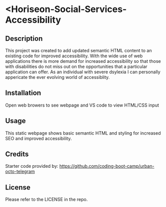 # <Horiseon-Social-Services-Accessibility
>
## Description

This project was created to add updated semantic HTML content to an existing code for improved accessibility. With the wide use of web applications there is more demand for increased accessibility so that those with disabilities do not miss out on the opportunities that a particular application can offer. As an individual with severe dsylexia I can personally appericate the ever evolving world of accessiblity.

## Installation

Open web browers to see webpage and VS code to view HTML/CSS input

## Usage

This static webpage shows basic semantic HTML and styling for increased SEO and improved accessibility.

## Credits

Starter code provided by: https://github.com/coding-boot-camp/urban-octo-telegram

## License

Please refer to the LICENSE in the repo.